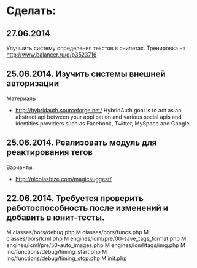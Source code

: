 Сделать:
========

27.06.2014
----------
Улучшить систему определения текстов в снипетах. Тренировка на http://www.balancer.ru/g/p3523716

25.06.2014. Изучить системы внешней авторизации
-----------------------------------------------
Материалы:
* http://hybridauth.sourceforge.net/ HybridAuth goal is to act as an abstract api between your application and various social apis and identities providers such as Facebook, Twitter, MySpace and Google.

25.06.2014. Реализовать модуль для реактирования тегов
------------------------------------------------------
Варианты:
* http://nicolasbize.com/magicsuggest/

22.06.2014. Требуется проверить работоспособность после изменений и добавить в юнит-тесты.
------------------------------------------------------------------------------------------
M classes/bors/debug.php
M classes/bors/funcs.php
M classes/bors/lcml.php
M engines/lcml/pre/00-save_tags_format.php
M engines/lcml/pre/50-auto_images.php
M engines/lcml/tags/img.php
M inc/functions/debug/timing_start.php
M inc/functions/debug/timing_stop.php
M init.php

